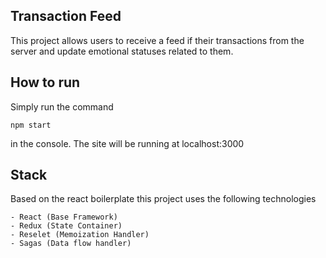 ## Transaction Feed

This project allows users to receive a feed if their transactions from the server and update emotional statuses related to them. 

## How to run

Simply run the command 

```
npm start
```
in the console. The site will be running at localhost:3000

## Stack

Based on the react boilerplate this project uses the following technologies

```
- React (Base Framework)
- Redux (State Container)
- Reselet (Memoization Handler)
- Sagas (Data flow handler)
```